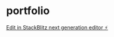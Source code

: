 # portfolio

[Edit in StackBlitz next generation editor ⚡️](https://stackblitz.com/~/github.com/Ostive/portfolio)
